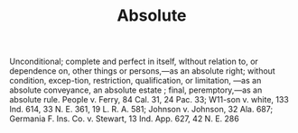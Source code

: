 ---
title: Absolute
letter: A
permalink: "/definitions/absolute.html"
body: Unconditional; complete and perfect in itself, wlthout relation to, or dependence
  on, other things or persons,—as an absolute right; without condition, excep-tion,
  restriction, qualification, or limitation, —as an absolute conveyance, an absolute
  estate ; final, peremptory,—as an absolute rule. People v. Ferry, 84 Cal. 31, 24
  Pac. 33; W11-son v. white, 133 Ind. 614, 33 N. E. 361, 19 L. R. A. 581; Johnson
  v. Johnson, 32 Ala. 687; Germania F. Ins. Co. v. Stewart, 13 Ind. App. 627, 42 N.
  E. 286
published_at: '2018-07-07'
source: Black's Law Dictionary
layout: post
---